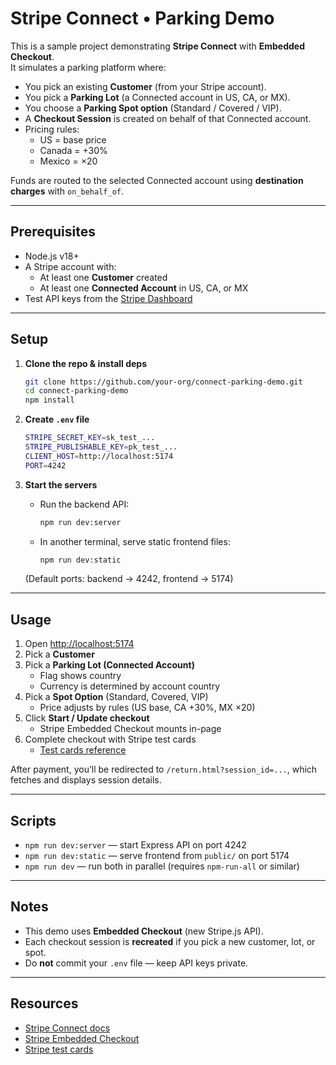 # Stripe Connect • Parking Demo

This is a sample project demonstrating **Stripe Connect** with **Embedded Checkout**.  
It simulates a parking platform where:

- You pick an existing **Customer** (from your Stripe account).
- You pick a **Parking Lot** (a Connected account in US, CA, or MX).
- You choose a **Parking Spot option** (Standard / Covered / VIP).
- A **Checkout Session** is created on behalf of that Connected account.  
- Pricing rules:
  - US = base price
  - Canada = +30%
  - Mexico = ×20

Funds are routed to the selected Connected account using **destination charges** with `on_behalf_of`.

---

## Prerequisites

- Node.js v18+
- A Stripe account with:
  - At least one **Customer** created
  - At least one **Connected Account** in US, CA, or MX
- Test API keys from the [Stripe Dashboard](https://dashboard.stripe.com/test/apikeys)

---

## Setup

1. **Clone the repo & install deps**
   ```bash
   git clone https://github.com/your-org/connect-parking-demo.git
   cd connect-parking-demo
   npm install
   ```

2. **Create `.env` file**
   ```bash
   STRIPE_SECRET_KEY=sk_test_...
   STRIPE_PUBLISHABLE_KEY=pk_test_...
   CLIENT_HOST=http://localhost:5174
   PORT=4242
   ```

3. **Start the servers**
   - Run the backend API:
     ```bash
     npm run dev:server
     ```
   - In another terminal, serve static frontend files:
     ```bash
     npm run dev:static
     ```

   (Default ports: backend → 4242, frontend → 5174)

---

## Usage

1. Open [http://localhost:5174](http://localhost:5174)
2. Pick a **Customer**
3. Pick a **Parking Lot (Connected Account)**  
   - Flag shows country  
   - Currency is determined by account country
4. Pick a **Spot Option** (Standard, Covered, VIP)  
   - Price adjusts by rules (US base, CA +30%, MX ×20)
5. Click **Start / Update checkout**  
   - Stripe Embedded Checkout mounts in-page
6. Complete checkout with Stripe test cards  
   - [Test cards reference](https://stripe.com/docs/testing)

After payment, you’ll be redirected to `/return.html?session_id=...`, which fetches and displays session details.

---

## Scripts

- `npm run dev:server` — start Express API on port 4242
- `npm run dev:static` — serve frontend from `public/` on port 5174
- `npm run dev` — run both in parallel (requires `npm-run-all` or similar)

---

## Notes

- This demo uses **Embedded Checkout** (new Stripe.js API).
- Each checkout session is **recreated** if you pick a new customer, lot, or spot.
- Do **not** commit your `.env` file — keep API keys private.

---

## Resources

- [Stripe Connect docs](https://stripe.com/docs/connect)
- [Stripe Embedded Checkout](https://stripe.com/docs/payments/checkout/embedded)
- [Stripe test cards](https://stripe.com/docs/testing)
